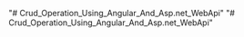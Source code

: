 "# Crud_Operation_Using_Angular_And_Asp.net_WebApi" 
"# Crud_Operation_Using_Angular_And_Asp.net_WebApi" 

